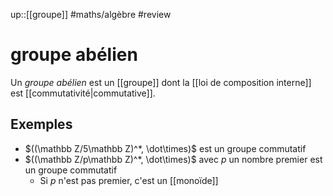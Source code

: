 up::[[groupe]]
#maths/algèbre #review 
# groupe abélien
Un _groupe abélien_ est un [[groupe]] dont la [[loi de composition interne]] est [[commutativité|commutative]].

## Exemples
- $((\mathbb Z/5\mathbb Z)^*, \dot\times)$ est un groupe commutatif
- $((\mathbb Z/p\mathbb Z)^*, \dot\times)$ avec $p$ un nombre premier est un groupe commutatif
    - Si $p$ n'est pas premier, c'est un [[monoïde]]


